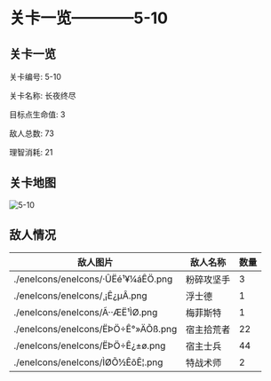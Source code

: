 # 关卡一览————5-10


## 关卡一览

关卡编号: 5-10

关卡名称: 长夜终尽

目标点生命值: 3

敌人总数: 73

理智消耗: 21


## 关卡地图
![5-10](./oprMap/5-10.png)

## 敌人情况

| 敌人图片 | 敌人名称 | 数量  |
|---------|-----|-----|
| ./eneIcons/eneIcons/·ÛËé¹¥¼áÊÖ.png| 粉碎攻坚手  |   3  |
| ./eneIcons/eneIcons/¸¡Ê¿µÂ.png| 浮士德  |   1  |
| ./eneIcons/eneIcons/Ã··ÆË¹ÌØ.png| 梅菲斯特  |   1  |
| ./eneIcons/eneIcons/ËÞÖ÷Ê°»ÄÕß.png| 宿主拾荒者  |   22  |
| ./eneIcons/eneIcons/ËÞÖ÷Ê¿±ø.png| 宿主士兵  |   44  |
| ./eneIcons/eneIcons/ÌØÕ½ÊõÊ¦.png| 特战术师  |   2  |
